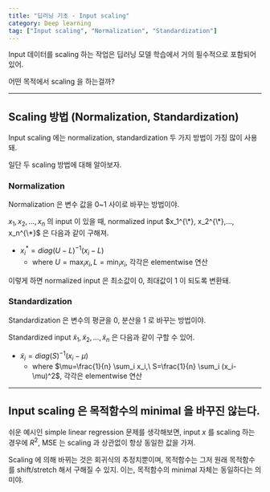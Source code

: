```yaml
---
title: "딥러닝 기초 - Input scaling"
category: Deep learning
tag: ["Input scaling", "Normalization", "Standardization"]
---
```


Input 데이터를 scaling 하는 작업은 딥러닝 모델 학습에서 거의 필수적으로 포함되어있어.

어떤 목적에서 scaling 을 하는걸까?

---
## Scaling 방법 (Normalization, Standardization)

Input scaling 에는 normalization, standardization 두 가지 방법이 가징 많이 사용돼.

일단 두 scaling 방법에 대해 알아보자.

### Normalization

Normalization 은 변수 값을 0~1 사이로 바꾸는 방법이야.

$x_1,x_2,...,x_n$ 의 input 이 있을 때, normalized input $x_1^{\*}, x_2^{\*},..., x_n^{\*}$ 은 다음과 같이 구해져.

 - $x^*_i = diag (U-L)^{-1} (x_i -L)$
   + where $U=\max_i x_i, L =\min_i x_i$, 각각은 elementwise 연산

이렇게 하면 normalized input 은 최소값이 0, 최대값이 1 이 되도록 변환돼.

### Standardization

Standardization 은 변수의 평균을 0, 분산을 1 로 바꾸는 방법이야.

Standardized input $\tilde{x}_1, \tilde{x}_2,..., \tilde{x}_n$ 은 다음과 같이 구할 수 있어.

 - $\tilde{x}_i = diag(S)^{-1} (x_i -\mu)$
   + where $\mu=\frac{1}{n} \sum_i x_i,\ S=\frac{1}{n} \sum_i (x_i-\mu)^2$, 각각은 elementwise 연산

---
## Input scaling 은 목적함수의 minimal 을 바꾸진 않는다.

쉬운 예시인 simple linear regression 문제를 생각해보면, input $x$ 를 scaling 하는 경우에 $R^2$, MSE 는 scaling 과 상관없이 항상 동일한 값을 가져.

Scaling 에 의해 바뀌는 것은 회귀식의 추정치뿐이며, 목적함수는 그저 원래 목적함수를
shift/stretch 해서 구해질 수 있지. 이는, 목적함수의 minimal 자체는 동일하다는 의미야.

